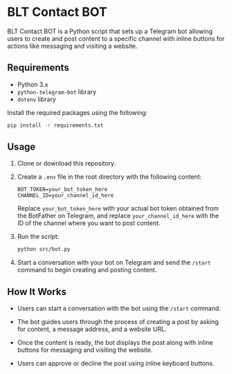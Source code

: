 # BLT Contact BOT

BLT Contact BOT is a Python script that sets up a Telegram bot allowing users to create and post content to a specific channel with inline buttons for actions like messaging and visiting a website.

## Requirements

- Python 3.x
- `python-telegram-bot` library
- `dotenv` library

Install the required packages using the following:

```bash
pip install -r requirements.txt
```

## Usage

1. Clone or download this repository.

2. Create a `.env` file in the root directory with the following content:

   ```plaintext
   BOT_TOKEN=your_bot_token_here
   CHANNEL_ID=your_channel_id_here
   ```

   Replace `your_bot_token_here` with your actual bot token obtained from the BotFather on Telegram, and replace `your_channel_id_here` with the ID of the channel where you want to post content.

3. Run the script:

   ```bash
   python src/bot.py
   ```

4. Start a conversation with your bot on Telegram and send the `/start` command to begin creating and posting content.

## How It Works

- Users can start a conversation with the bot using the `/start` command.

- The bot guides users through the process of creating a post by asking for content, a message address, and a website URL.

- Once the content is ready, the bot displays the post along with inline buttons for messaging and visiting the website.

- Users can approve or decline the post using inline keyboard buttons.
